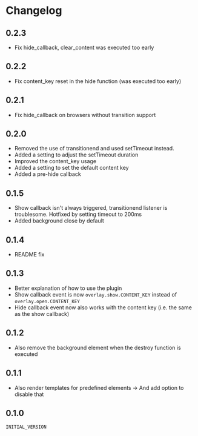 # Changelog

## 0.2.3

- Fix hide_callback, clear_content was executed too early


## 0.2.2

- Fix content_key reset in the hide function (was executed too early)


## 0.2.1

- Fix hide_callback on browsers without transition support


## 0.2.0

- Removed the use of transitionend and used setTimeout instead.
- Added a setting to adjust the setTimeout duration
- Improved the content_key usage
- Added a setting to set the default content key
- Added a pre-hide callback


## 0.1.5

- Show callback isn't always triggered, transitionend listener is troublesome. Hotfixed by setting timeout to 200ms
- Added background close by default


## 0.1.4

- README fix


## 0.1.3

- Better explanation of how to use the plugin
- Show callback event is now `overlay.show.CONTENT_KEY` instead of `overlay.open.CONTENT_KEY`
- Hide callback event now also works with the content key (i.e. the same as the show callback)


## 0.1.2

- Also remove the background element when the
  destroy function is executed


## 0.1.1

- Also render templates for predefined elements
  -> And add option to disable that


## 0.1.0

`INITIAL_VERSION`
